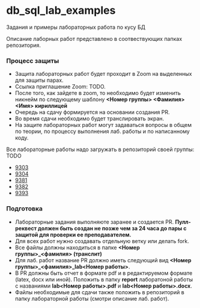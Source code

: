 # db_sql_lab_examples
Задания и примеры лабораторных работа по кусу БД

Описание лаборных работ представлено в соотвествующих папках репозитория. 

### Процесс защиты
- Защита лабораторных работ будет проходит в Zoom на выделенных для защиты парах. 
- Ссылка приглашение Zoom: TODO.
- После того, как зайдете в zoom, то необходимо будет изменить никнейм по следующему шаблону **<Номер группы> <Фамилия> <Имя> кириллицей**
- Очередь на сдачу формируется на основании создания PR. 
- Во время сдачи необходимо будет транслировать экран.
- На защите лабораторных работ могут задаваться вопросы в общем по теории, по процессу выполнения лаб. работы и по написанному коду.


Все лабораторные работы надо загружать в репозиторий своей группы:
TODO
- [9303]()
- [9304]()
- [9381]()
- [9382]()
- [9393]()


### Подготовка
- Лабораторные задания выполняюте заранее и создается PR. **Пулл-реквест должен быть создан не позже чем за 24 часа до пары с защитой для проверки ее преподавателем.**
- Для всех работ нужно создавать отдельную ветку или делать fork. 
- Все файлы должны находиться в папке **<Номер группы>\_<фамилия> (транслит)** 
- Для лаб. работ название PR должно иметь следующий вид **<Номер группы>\_<фамилия>\_lab<Номер работы>**.
- В PR должны быть отчет в формате pdf и в редактируемом формате (latex, docx или иной). Положить в папку **report** лаборатоной работы с названиями **lab<Номер работы>.pdf** и **lab<Номер работы>.docx**.
- Файлы необходимые для сдачи также положить в репозиторий в папку лабораторной работы (смотри описание лаб. работ).

